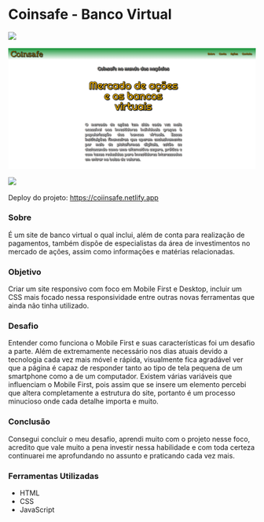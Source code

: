 # Coinsafe - Banco Virtual 

<img src="http://img.shields.io/static/v1?label=STATUS&message=CONCLUIDO&color=GREEN&style=for-the-badge"/>
</p>

![](./img/imagem1.png)

![](./img/coinsafe.gif)

Deploy do projeto: https://coiinsafe.netlify.app

### Sobre
É um site de banco virtual o qual inclui, além de conta para realização de pagamentos, também dispõe de especialistas da área de investimentos no mercado de ações, assim como informações e matérias relacionadas.
### Objetivo
Criar um site responsivo com foco em Mobile First e Desktop, incluir um CSS mais focado nessa responsividade entre outras novas ferramentas que ainda não tinha utilizado.
### Desafio
Entender como funciona o Mobile First e suas características foi um desafio a parte. Além de extremamente necessário nos dias atuais devido a tecnologia cada vez mais móvel e rápida, visualmente fica agradável ver que a página é capaz de responder tanto ao tipo de tela pequena de um smartphone como a de um computador. Existem várias variáveis que influenciam o Mobile First, pois assim que se insere um elemento percebi que altera completamente a estrutura do site, portanto é um processo minucioso onde cada detalhe importa e muito. 
### Conclusão
Consegui concluir o meu desafio, aprendi muito com o projeto nesse foco, acredito que vale muito a pena investir nessa habilidade e com toda certeza continuarei me aprofundando no assunto e praticando cada vez mais.
### Ferramentas Utilizadas
- HTML
- CSS
- JavaScript
